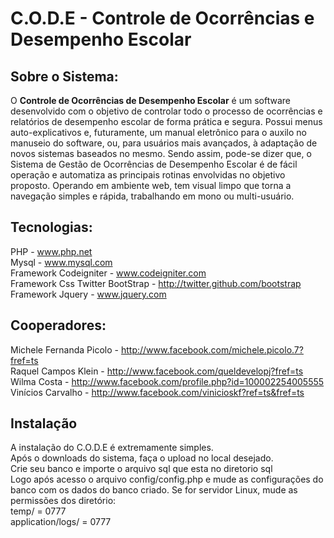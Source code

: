<h1>C.O.D.E - Controle de Ocorrências e Desempenho Escolar</h1>

<h2>Sobre o Sistema:</h2>

<p>O <b>Controle de Ocorrências de Desempenho Escolar</b> é um software desenvolvido com o objetivo 
de controlar todo o processo de ocorrências e relatórios de desempenho escolar de forma prática e segura. 
Possui menus auto-explicativos e, futuramente, um manual eletrônico para o auxilo no manuseio do 
software, ou, para usuários mais avançados, à adaptação de novos sistemas baseados no mesmo. 
Sendo assim, pode-se dizer que, o Sistema de Gestão de Ocorrências de Desempenho Escolar é de 
fácil operação e automatiza as principais rotinas envolvidas no objetivo proposto. 
Operando em ambiente web, tem visual limpo que torna a navegação simples e rápida, 
trabalhando em mono ou multi-usuário.</p>

<h2>Tecnologias:</h2>

PHP - www.php.net<br>
Mysql - www.mysql.com<br>
Framework Codeigniter - www.codeigniter.com<br>
Framework Css Twitter BootStrap - http://twitter.github.com/bootstrap<br>
Framework Jquery - www.jquery.com<br>

<h2>Cooperadores:</h2>

Michele Fernanda Picolo - http://www.facebook.com/michele.picolo.7?fref=ts<br>
Raquel Campos Klein - http://www.facebook.com/queldevelopj?fref=ts<br>
Wilma Costa - http://www.facebook.com/profile.php?id=100002254005555<br>
Vinícios Carvalho - http://www.facebook.com/vinicioskf?ref=ts&fref=ts<br>

<h2>Instalação</h2>

A instalação do C.O.D.E é extremamente simples.<br>
Após o downloads do sistema, faça o upload no local desejado.<br>
Crie seu banco e importe o arquivo sql que esta no diretorio sql<br>
Logo após acesso o arquivo config/config.php e mude as configurações do banco 
com os dados do banco criado.
Se for servidor Linux, mude as permissões dos diretório:<br>
temp/ = 0777<br>
application/logs/ = 0777<br>
       

